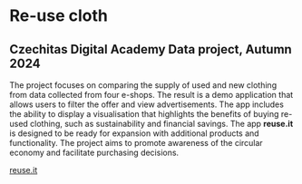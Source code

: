 # **Re-use cloth**

## Czechitas Digital Academy Data project, Autumn 2024

The project focuses on comparing the supply of used and new clothing from data collected from four e-shops. The result is a demo application that allows users to filter the offer and view advertisements. The app includes the ability to display a visualisation that highlights the benefits of buying re-used clothing, such as sustainability and financial savings. The app **reuse.it** is designed to be ready for expansion with additional products and functionality. The project aims to promote awareness of the circular economy and facilitate purchasing decisions.

[reuse.it](https://reuseit-95147912.hub.north-europe.azure.keboola.com/)

